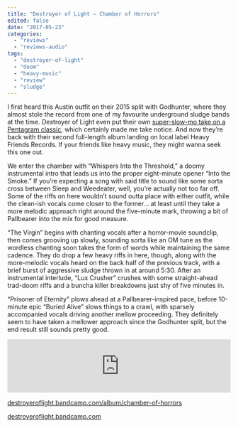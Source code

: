 ```yaml
---
title: "Destroyer of Light – Chamber of Horrors"
edited: false
date: "2017-05-23"
categories:
  - "reviews"
  - "reviews-audio"
tags:
  - "destroyer-of-light"
  - "doom"
  - "heavy-music"
  - "review"
  - "sludge"
---
```


I first heard this Austin outfit on their 2015 split with Godhunter, where they almost stole the record from one of my favourite underground sludge bands at the time. Destroyer of Light even put their own [super-slow-mo take on a Pentagram classic](https://destroyeroflight.bandcamp.com/track/forever-my-queen), which certainly made me take notice. And now they’re back with their second full-length album landing on local label Heavy Friends Records. If your friends like heavy music, they might wanna seek this one out.

We enter the chamber with “Whispers Into the Threshold,” a doomy instrumental intro that leads us into the proper eight-minute opener “Into the Smoke.” If you’re expecting a song with said title to sound like some sorta cross between Sleep and Weedeater, well, you’re actually not too far off. Some of the riffs on here wouldn’t sound outta place with either outfit, while the clean-ish vocals come closer to the former… at least until they take a more melodic approach right around the five-minute mark, throwing a bit of Pallbearer into the mix for good measure.

“The Virgin” begins with chanting vocals after a horror-movie soundclip, then comes grooving up slowly, sounding sorta like an OM tune as the wordless chanting soon takes the form of words while maintaining the same cadence. They do drop a few heavy riffs in here, though, along with the more-melodic vocals heard on the back half of the previous track, with a brief burst of aggressive sludge thrown in at around 5:30. After an instrumental interlude, “Lux Crusher” crushes with some straight-ahead trad-doom riffs and a buncha killer breakdowns just shy of five minutes in.

“Prisoner of Eternity” plows ahead at a Pallbearer-inspired pace, before 10-minute epic “Buried Alive” slows things to a crawl, with sparsely accompanied vocals driving another mellow proceeding. They definitely seem to have taken a mellower approach since the Godhunter split, but the end result still sounds pretty good.

<iframe style="border: 0; width: 100%; height: 120px;" src="https://bandcamp.com/EmbeddedPlayer/album=519686841/size=large/bgcol=ffffff/linkcol=0687f5/tracklist=false/artwork=small/transparent=true/" width="300" height="150" seamless=""><a href="http://destroyeroflight.bandcamp.com/album/chamber-of-horrors">Chamber of Horrors by Destroyer of Light</a></iframe>

[destroyeroflight.bandcamp.com/album/chamber-of-horrors](https://destroyeroflight.bandcamp.com/album/chamber-of-horrors)

[destroyeroflight.bandcamp.com](https://destroyeroflight.bandcamp.com/)
